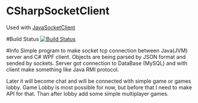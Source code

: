 # CSharpSocketClient
Used with [JavaSocketClient](https://github.com/GRM-Group/JavaSocketServer)

#Build Status
[![Build Status](http://teamcity.grm-dev.pl/app/rest/builds/buildType:CSharpJavaOnSockets_CSharpSocketClient_Build/statusIcon)](http://teamcity.grm-dev.pl/viewLog.html?buildTypeId=CSharpJavaOnSockets_CSharpSocketClient&buildId=lastFinished) 

#Info
Simple program to make socket tcp connection between Java(JVM) server and C# WPF client.
 Objects are being parsed by JSON format and sended by sockets.
 Server got connection to DataBase (MySQL) and with client make something like Java RMI protocol.
 
 Later it will become chat and will be connected with simple game or games lobby.
 Game Lobby is most possible for now, but before that I need to make API for that.
 Than after lobby add some simple multiplayer games.
 
 
